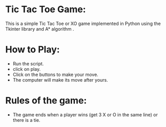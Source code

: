 # Tic Tac Toe Game:

This is a simple Tic Tac Toe or XO  game implemented in Python using the Tkinter library and A* algorithm .

# How to Play:

- Run the script.
- click on play.
- Click on the buttons to make your move.
- The computer will make its move after yours.

# Rules of the game:

- The game ends when a player wins (get 3 X or O in the same line) or there is a tie.
